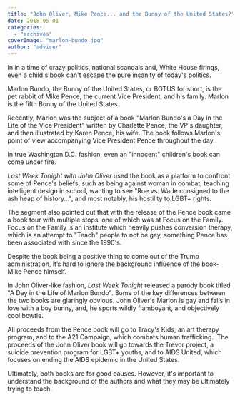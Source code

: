 ```yaml
---
title: "John Oliver, Mike Pence... and the Bunny of the United States?"
date: 2018-05-01
categories: 
  - "archives"
coverImage: "marlon-bundo.jpg"
author: "adviser"
---
```


In in a time of crazy politics, national scandals and, White House firings, even a child's book can't escape the pure insanity of today's politics.

Marlon Bundo, the Bunny of the United States, or BOTUS for short, is the pet rabbit of Mike Pence, the current Vice President, and his family. Marlon is the fifth Bunny of the United States.

Recently, Marlon was the subject of a book "Marlon Bundo's a Day in the Life of the Vice President" written by Charlette Pence, the VP's daughter, and then illustrated by Karen Pence, his wife. The book follows Marlon's point of view accompanying Vice President Pence throughout the day.

In true Washington D.C. fashion, even an "innocent" children's book can come under fire.

_Last Week Tonight with John Oliver_ used the book as a platform to confront some of Pence's beliefs, such as being against woman in combat, teaching intelligent design in school, wanting to see "Roe vs. Wade consigned to the ash heap of history...", and most notably, his hostility to LGBT+ rights.

The segment also pointed out that with the release of the Pence book came a book tour with multiple stops, one of which was at Focus on the Family. Focus on the Family is an institute which heavily pushes conversion therapy, which is an attempt to "Teach" people to not be gay, something Pence has been associated with since the 1990's.

Despite the book being a positive thing to come out of the Trump administration, it’s hard to ignore the background influence of the book- Mike Pence himself.

In John Oliver-like fashion, _Last Week Tonight_ released a parody book titled "A Day in the Life of Marlon Bundo". Some of the key differences between the two books are glaringly obvious. John Oliver's Marlon is gay and falls in love with a boy bunny, and, he sports wildly flamboyant, and objectively cool bowtie.

All proceeds from the Pence book will go to Tracy's Kids, an art therapy program, and to the A21 Campaign, which combats human trafficking.  The proceeds of the John Oliver book will go towards the Trevor project, a suicide prevention program for LGBT+ youths, and to AIDS United, which focuses on ending the AIDS epidemic in the United States.

Ultimately, both books are for good causes. However, it's important to understand the background of the authors and what they may be ultimately trying to teach.

